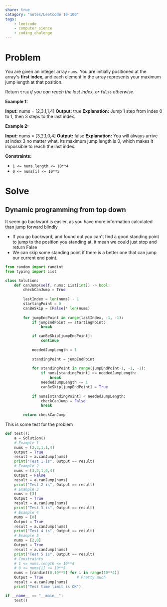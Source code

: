 ```yaml
---
share: true
catagory: "notes/Leetcode 10-100"
tags:
    - leetcode
    - computer_sience
    - coding_chalenge
---
```


# Problem

You are given an integer array `nums`. You are initially positioned at the array's **first index**, and each element in the array represents your maximum jump length at that position.

Return `true` _if you can reach the last index, or_ `false` _otherwise_.

**Example 1:**

**Input:** nums = [2,3,1,1,4]
**Output:** true
**Explanation:** Jump 1 step from index 0 to 1, then 3 steps to the last index.

**Example 2:**

**Input:** nums = [3,2,1,0,4]
**Output:** false
**Explanation:** You will always arrive at index 3 no matter what. Its maximum jump length is 0, which makes it impossible to reach the last index.

**Constraints:**

- `1 <= nums.length <= 10**4`
- `0 <= nums[i] <= 10**5`
# Solve

## Dynamic programming from top down

It seem go backward is easier, as you have more information calculated than jump forward blindly
- If you go backward, and found out you can't find a good standing point to jump to the position you standing at, it mean we could just stop and return False 
- We can skip some standing point if there is a better one that can jump our current end point.

```python
from random import randint
from typing import List

class Solution:
    def canJump(self, nums: List[int]) -> bool:
        checkCanJump = True
        
        lastIndex = len(nums) - 1
        startingPoint = 0
        canBeSkip = [False]* len(nums)
        
        for jumpEndPoint in range(lastIndex, -1, -1):
            if jumpEndPoint == startingPoint:
                break

            if canBeSkip[jumpEndPoint]:
                continue
                
            neededJumpLength = 1
            
            standingPoint = jumpEndPoint
            
            for standingPoint in range(jumpEndPoint-1, -1, -1):
                if nums[standingPoint] >= neededJumpLength:
                    break
                neededJumpLength += 1
                canBeSkip[jumpEndPoint] = True
                
            if nums[standingPoint] < neededJumpLength:
                checkCanJump = False
                break
        
        return checkCanJump 
```


This is some test for the problem
```python    
def test():
    a = Solution()
    # Example 1
    nums = [2,3,1,1,4]
    Output = True
    result = a.canJump(nums)
    print("Test 1 is", Output == result)
    # Example 2
    nums = [3,2,1,0,4]
    Output = False
    result = a.canJump(nums)
    print("Test 2 is", Output == result)
    # Example 3
    nums = [3]
    Output = True
    result = a.canJump(nums)
    print("Test 3 is", Output == result)
    # Example 4
    nums = [0]
    Output = True
    result = a.canJump(nums)
    print("Test 4 is", Output == result)
    # Example 5
    nums = [2,0]
    Output = True
    result = a.canJump(nums)
    print("Test 5 is", Output == result)
    # Constraints
    # 1 <= nums.length <= 10**4
    # 0 <= nums[i] <= 10**5
    nums = [randint(0,10**5) for i in range(10**4)]
    Output = True               # Pretty much
    result = a.canJump(nums)
    print("Test time limit is OK")

if __name__ == "__main__":
    test()
```
